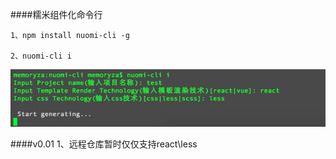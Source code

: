 ####糯米组件化命令行


	1、npm install nuomi-cli -g

	2、nuomi-cli i

<img src="./doc/img/cli.png"/>





####v0.01
1、远程仓库暂时仅仅支持react\less